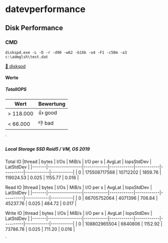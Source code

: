 # datevperformance

## Disk Performance

### CMD

```Shell
diskspd.exe -L -D -r -d90 -w62 -b16k -o4 -F1 -c50m -a3 c:\admglsh\test.dat
```
[:floppy_disk: diskspd](https://github.com/microsoft/diskspd)

#### Werte 
##### TotalIOPS

| Wert     | Bewertung |
|----------|-----------|
|> 118.000 |:+1: good  |
|< 66.000  |:-1: bad   |

`
##### Local Storage SSD Raid5 / VM, OS 2019
Total IO
|thread |       bytes     |   I/Os     |    MiB/s   |  I/O per s |  AvgLat  | IopsStdDev | LatStdDev |
|-------|-----------------|------------|------------|------------|----------|------------|-----------|
|     0 |    175508717568 |   10712202 |    1859.76 |  119024.53 |    0.025 |    1155.77 |     0.016 |


Read IO
|thread |       bytes     |   I/Os     |    MiB/s   |  I/O per s |  AvgLat  | IopsStdDev | LatStdDev |
|-------|-----------------|------------|------------|------------|----------|------------|-----------|
|     0 |     66705752064 |    4071396 |     706.84 |   45237.76 |    0.025 |     484.72 |     0.017 |


Write IO
|thread |       bytes     |   I/Os     |    MiB/s   |  I/O per s |  AvgLat  | IopsStdDev | LatStdDev |
|-------|-----------------|------------|------------|------------|----------|------------|-----------|
|     0 |    108802965504 |    6640806 |    1152.92 |   73786.78 |    0.025 |     711.20 |     0.016 |

`

